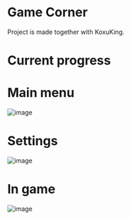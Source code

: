 # Game Corner

Project is made together with KoxuKing.

# Current progress

# Main menu
![image](https://user-images.githubusercontent.com/101599252/214681247-bf3e023a-dc98-4ea3-95e9-483f21b60ce7.png)

# Settings
![image](https://user-images.githubusercontent.com/101599252/214681944-b4cfa2e2-997e-4739-8ac0-b1cd74a14c39.png)

# In game
![image](https://user-images.githubusercontent.com/101599252/214681641-733bc5df-7c61-4dbf-b5c4-e165163c644b.png)
